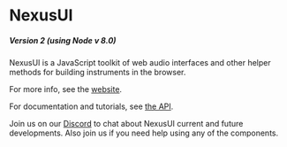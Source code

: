 # NexusUI 

##### Version 2 (using Node v 8.0)

NexusUI is a JavaScript toolkit of web audio interfaces and other helper methods for building instruments in the browser.

For more info, see the [website](http://nexus-js.github.io/ui/).

For documentation and tutorials, see [the API](http://nexus-js.github.io/ui/api/).

Join us on our [Discord](https://discord.gg/gFMXnyK) to chat about NexusUI current and future developments. Also join us if you need help using any of the components.  

